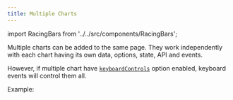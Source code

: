 ```yaml
---
title: Multiple Charts
---
```


import RacingBars from '../../src/components/RacingBars';

Multiple charts can be added to the same page.
They work independently with each chart having its own data, options, state, API and events.

However, if multiple chart have [`keyboardControls`](../documentation/options.md#keyboardcontrols) option enabled,
keyboard events will control them all.

Example:

<div className="gallery">
  <RacingBars
    dataUrl="/data/population.csv"
    dataType="csv"
    title="Chart 1"
    labelsPosition="outside"
    keyboardControls={true}
    mouseControls={true}
  />
</div>

<div className="gallery">
  <RacingBars
    dataUrl="/data/population.csv"
    dataType="csv"
    title="Chart 2"
    showGroups={true}
    labelsPosition="inside"
    keyboardControls={true}
    mouseControls={true}
  />
</div>

<div className="gallery">
  <RacingBars
    dataUrl="/data/population.csv"
    dataType="csv"
    title="Chart 3"
    theme="dark"
    keyboardControls={true}
    mouseControls={true}
  />
</div>
